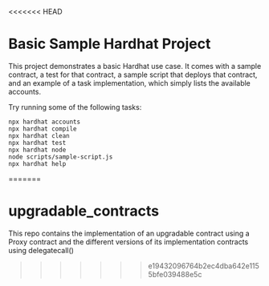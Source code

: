 <<<<<<< HEAD
# Basic Sample Hardhat Project

This project demonstrates a basic Hardhat use case. It comes with a sample contract, a test for that contract, a sample script that deploys that contract, and an example of a task implementation, which simply lists the available accounts.

Try running some of the following tasks:

```shell
npx hardhat accounts
npx hardhat compile
npx hardhat clean
npx hardhat test
npx hardhat node
node scripts/sample-script.js
npx hardhat help
```
=======
# upgradable_contracts
This repo contains the implementation of an upgradable contract using a Proxy contract and the different versions of its implementation contracts using delegatecall()
>>>>>>> e19432096764b2ec4dba642e1155bfe039488e5c
